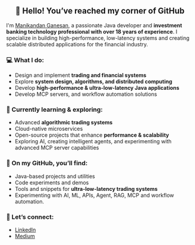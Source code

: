 <h2 align="center">👋 Hello! You’ve reached my corner of GitHub</h2>

<p>I'm <a href="https://www.linkedin.com/in/manikandan-ganesan-284a321b/">Manikandan Ganesan</a>, a passionate Java developer and <strong>investment banking technology professional with over 18 years of experience</strong>. I specialize in building high-performance, low-latency systems and creating scalable distributed applications for the financial industry.</p>

<h3>💻 What I do:</h3>
<ul>
  <li>Design and implement <strong>trading and financial systems</strong></li>
  <li>Explore <strong>system design, algorithms, and distributed computing</strong></li>
  <li>Develop <strong>high-performance & ultra-low-latency Java applications</strong></li>
  <li>Develop MCP servers, and workflow automation solutions</li>
</ul>

<h3>🌱 Currently learning & exploring:</h3>
<ul>
  <li>Advanced <strong>algorithmic trading systems</strong></li>
  <li>Cloud-native microservices</li>
  <li>Open-source projects that enhance <strong>performance & scalability</strong></li>
  <li>Exploring AI, creating intelligent agents, and experimenting with advanced MCP server capabilities</li>
</ul>

<h3>📂 On my GitHub, you’ll find:</h3>
<ul>
  <li>Java-based projects and utilities</li>
  <li>Code experiments and demos</li>
  <li>Tools and snippets for <strong>ultra-low-latency trading systems</strong></li>
  <li>Experimenting with AI, ML, APIs, Agent, RAG, MCP and workflow automation.</li>
</ul>

<h3>🚀 Let’s connect:</h3>
<ul>
  <li><a href="https://www.linkedin.com/in/manikandan-ganesan-284a321b/">LinkedIn</a></li>
  <li><a href="https://medium.com/@s.g.manikandan">Medium</a></li>
</ul>
